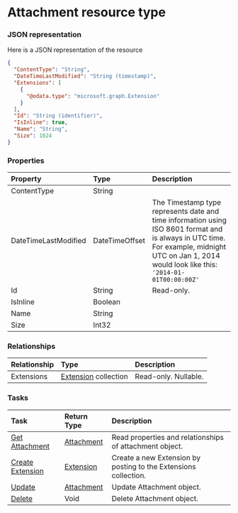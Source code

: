 # Attachment resource type



### JSON representation

Here is a JSON representation of the resource

<!-- {
  "blockType": "resource",
  "optionalProperties": [
    "Extensions"
  ],
  "@odata.type": "microsoft.graph.Attachment"
}-->

```json
{
  "ContentType": "String",
  "DateTimeLastModified": "String (timestamp)",
  "Extensions": [
    {
      "@odata.type": "microsoft.graph.Extension"
    }
  ],
  "Id": "String (identifier)",
  "IsInline": true,
  "Name": "String",
  "Size": 1024
}

```
### Properties
| Property	   | Type	|Description|
|:---------------|:--------|:----------|
|ContentType|String||
|DateTimeLastModified|DateTimeOffset|The Timestamp type represents date and time information using ISO 8601 format and is always in UTC time. For example, midnight UTC on Jan 1, 2014 would look like this: `'2014-01-01T00:00:00Z'`|
|Id|String| Read-only.|
|IsInline|Boolean||
|Name|String||
|Size|Int32||

### Relationships
| Relationship | Type	|Description|
|:---------------|:--------|:----------|
|Extensions|[Extension](extension.md) collection| Read-only. Nullable.|

### Tasks

| Task		   | Return Type	|Description|
|:---------------|:--------|:----------|
|[Get Attachment](../api/attachment_get.md) | [Attachment](attachment.md) |Read properties and relationships of attachment object.|
|[Create Extension](../api/attachment_post_extensions.md) |[Extension](extension.md)| Create a new Extension by posting to the Extensions collection.|
|[Update](../api/attachment_update.md) | [Attachment](attachment.md)	|Update Attachment object. |
|[Delete](../api/attachment_delete.md) | Void	|Delete Attachment object. |

<!-- uuid: d8207045-b318-48ac-a0ae-fa225de9d877
2015-10-14 23:39:28 UTC -->
<!-- {
  "type": "#page.annotation",
  "description": "Attachment resource",
  "keywords": "",
  "section": "documentation",
  "tocPath": ""
}-->